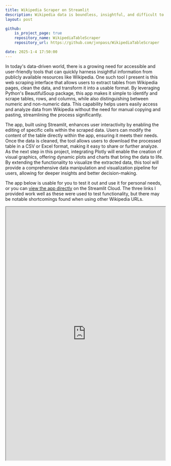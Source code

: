 ```yaml
---
title: Wikipedia Scraper on Streamlit
description: Wikipedia data is boundless, insightful, and difficult to access for personal use. I developed a Streamlit app that utilizes Python's webscrapping features to read and write data files straight from Wikipedia tables. 
layout: post

github:
    is_project_page: true
    repository_name: WikipediaTableScraper
    repository_url: https://github.com/jxnpass/WikipediaTableScraper

date: 2025-1-4 17:50:00
---
```


In today's data-driven world, there is a growing need for accessible and user-friendly tools that can quickly harness insightful information from publicly available resources like Wikipedia. One such tool I present is this web scraping interface that allows users to extract tables from Wikipedia pages, clean the data, and transform it into a usable format. By leveraging Python's BeautifulSoup package, this app makes it simple to identify and scrape tables, rows, and columns, while also distinguishing between numeric and non-numeric data. This capability helps users easily access and analyze data from Wikipedia without the need for manual copying and pasting, streamlining the process significantly.

The app, built using Streamlit, enhances user interactivity by enabling the editing of specific cells within the scraped data. Users can modify the content of the table directly within the app, ensuring it meets their needs. Once the data is cleaned, the tool allows users to download the processed table in a CSV or Excel format, making it easy to share or further analyze. As the next step in this project, integrating Plotly will enable the creation of visual graphics, offering dynamic plots and charts that bring the data to life. By extending the functionality to visualize the extracted data, this tool will provide a comprehensive data manipulation and visualization pipeline for users, allowing for deeper insights and better decision-making.

The app below is usable for you to test it out and use it for personal needs, or you can [view the app directly](https://wikiscraper.streamlit.app/) on the Streamlit Cloud. The three links I provided work well as these were used to test functionality, but there may be notable shortcomings found when using other Wikipedia URLs. 

<iframe
  src="https://wikiscraper.streamlit.app?embed=true"
  style="height: 800px; width: 100%;"
></iframe>

